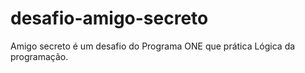 # desafio-amigo-secreto
Amigo secreto é um desafio do Programa ONE que prática Lógica da programação.
